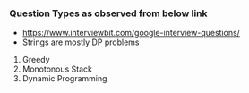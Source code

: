 ### Question Types as observed from below link

* https://www.interviewbit.com/google-interview-questions/
* Strings are mostly DP problems

1. Greedy
2. Monotonous Stack
3. Dynamic Programming